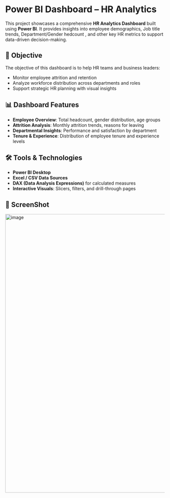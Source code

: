 
# Power BI Dashboard – HR Analytics

This project showcases a comprehensive **HR Analytics Dashboard** built using **Power BI**. It provides insights into employee demographics, Job title trends, Department/Gender hedcount , and other key HR metrics to support data-driven decision-making.

## 🎯 Objective

The objective of this dashboard is to help HR teams and business leaders:
- Monitor employee attrition and retention
- Analyze workforce distribution across departments and roles
- Support strategic HR planning with visual insights

## 📊 Dashboard Features

- **Employee Overview**: Total headcount, gender distribution, age groups
- **Attrition Analysis**: Monthly attrition trends, reasons for leaving
- **Departmental Insights**: Performance and satisfaction by department
- **Tenure & Experience**: Distribution of employee tenure and experience levels

## 🛠️ Tools & Technologies

- **Power BI Desktop**
- **Excel / CSV Data Sources**
- **DAX (Data Analysis Expressions)** for calculated measures
- **Interactive Visuals**: Slicers, filters, and drill-through pages

## 📂 ScreenShot




<img width="1744" height="879" alt="image" src="https://github.com/user-attachments/assets/55ea955b-f3a9-45fb-9f2b-bae345940a77" />
